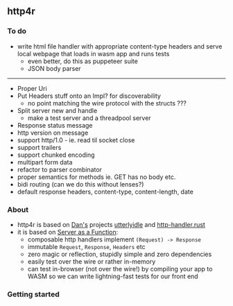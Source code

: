 ## http4r

### To do

- write html file handler with appropriate content-type headers and serve 
local webpage that loads in wasm app and runs tests
  - even better, do this as puppeteer suite
  - JSON body parser

---
- Proper Uri
- Put Headers stuff onto an Impl? for discoverability
  - no point matching the wire protocol with the structs ???
- Split server new and handle
  - make a test server and a threadpool server
- Response status message
- http version on message
- support http/1.0 - ie. read til socket close
- support trailers
- support chunked encoding
- multipart form data
- refactor to parser combinator
- proper semantics for methods ie. GET has no body etc.
- bidi routing (can we do this without lenses?)
- default response headers, content-type, content-length, date

### About

- http4r is based on [Dan's](https://github.com/bodar/) projects [utterlyidle](https://github.com/bodar/utterlyidle) and [http-handler.rust](https://github.com/danielbodart/http-handler.rust) 
- it is based on [Server as a Function](https://monkey.org/~marius/funsrv.pdf):
  - composable http handlers implement `(Request) -> Response`
  - immutable `Request`, `Response`, `Headers` etc
  - zero magic or reflection, stupidly simple and zero dependencies
  - easily test over the wire or rather in-memory
  - can test in-browser (not over the wire!) by compiling your app to WASM so 
  we can write lightning-fast tests for our front end


### Getting started
